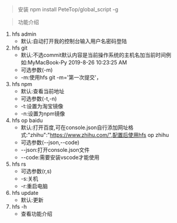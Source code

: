 > 安装
npm install PeteTop/global_script -g 

> 功能介绍
1. hfs admin 
   - 默认:自动打开我的控制台输入用户名密码登陆
2. hfs git 
   - 默认:不选commit默认内容是当前操作系统的主机名加当前时间例如:MyMacBook-Py 2019-8-26 10:23:25 AM
   - 可选参数(-m)
   - -m:使用hfs git -m='第一次提交'，
3. hfs npm 
   - 默认:查看当前地址
   - 可选参数(-t,-n)
   - -t:设置为淘宝镜像
   - -n:设置为npm镜像
4. hfs op baidu
   - 默认:打开百度,可在console.json自行添加网址格式:"zhihu":"https://www.zhihu.com/",配置后使用hfs op zhihu
   - 可选参数(--json,--code)
   - --json:打开console.json文件
   - --code:需要安装vscode才能使用
5. hfs rs
   - 可选参数(r,s)
   - -s:关机
   - -r:重启电脑
6. hfs update
   - 默认:更新
7. hfs -h
   - 查看功能介绍
